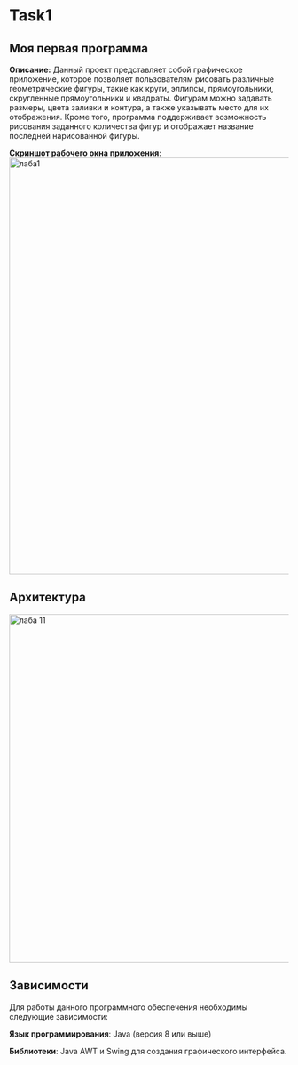 # Task1
## Моя первая программа
**Описание:** Данный проект представляет собой графическое приложение, которое позволяет пользователям рисовать различные геометрические фигуры, такие как круги, эллипсы, прямоугольники, скругленные прямоугольники и квадраты. Фигурам можно задавать размеры, цвета заливки и контура, а также указывать место для их отображения. Кроме того, программа поддерживает возможность рисования заданного количества фигур и отображает название последней нарисованной фигуры.



**Скриншот рабочего окна приложения**:<img width="749" alt="лаба1" src="https://github.com/user-attachments/assets/101808f4-49f0-4613-a70f-2780d5797186" />


## Архитектура
<img width="626" alt="лаба 11" src="https://github.com/user-attachments/assets/4514be93-d5f4-4360-bad8-84e57f37e39e" />

## Зависимости
Для работы данного программного обеспечения необходимы следующие зависимости:

**Язык программирования**: Java (версия 8 или выше)

**Библиотеки**: Java AWT и Swing для создания графического интерфейса.
